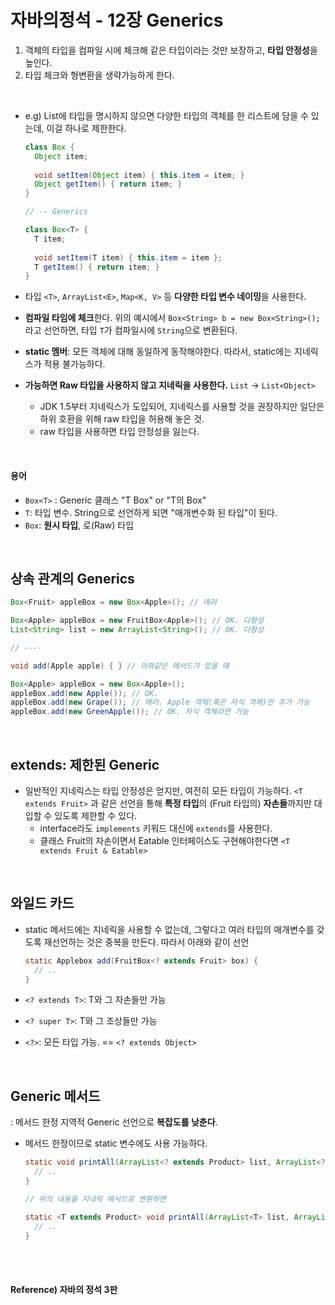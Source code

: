 # 자바의정석 - 12장 Generics

1. 객체의 타입을 컴파일 시에 체크해 같은 타입이라는 것만 보장하고, **타입 안정성**을 높인다.
2. 타입 체크와 형변환을 생략가능하게 한다.

<br>

* e.g) List에 타입을 명시하지 않으면 다양한 타입의 객체를 한 리스트에 담을 수 있는데, 이걸 하나로 제한한다.

  ``` java
  class Box {
    Object item;
    
    void setItem(Object item) { this.item = item; }
    Object getItem() { return item; }
  }
  
  // -- Generics
  
  class Box<T> {
    T item;
    
    void setItem(T item) { this.item = item };
    T getItem() { return item; }
  }
  ```

* 타입 `<T>`, `ArrayList<E>`, `Map<K, V>` 등 **다양한 타입 변수 네이밍**을 사용한다.

* **컴파일 타임에 체크**한다. 위의 예시에서 `Box<String> b = new Box<String>();` 라고 선언하면, 타입 `T`가 컴파일시에 `String`으로 변환된다.

* **static 멤버**: 모든 객체에 대해 동일하게 동작해야한다. 따라서, static에는 지네릭스가 적용 불가능하다.

* **가능하면 Raw 타입을 사용하지 않고 지네릭을 사용한다.** `List` -> `List<Object>` 

  * JDK 1.5부터 지네릭스가 도입되어, 지네릭스를 사용할 것을 권장하지만 일단은 하위 호환을 위해 raw 타입을 허용해 놓은 것.
  * raw 타입을 사용하면 타입 안정성을 잃는다.

<br>

#### 용어

* `Box<T>` : Generic 클래스 "T Box" or "T의 Box"
* `T`: 타입 변수. String으로 선언하게 되면 "매개변수화 된 타입"이 된다.
* `Box`: **원시 타입**, 로(Raw) 타입

<br>

## 상속 관계의 Generics

```java
Box<Fruit> appleBox = new Box<Apple>(); // 에러

Box<Apple> appleBox = new FruitBox<Apple>(); // OK. 다형성
List<String> list = new ArrayList<String>(); // OK. 다형성

// ----

void add(Apple apple) { } // 이와같은 메서드가 있을 때

Box<Apple> appleBox = new Box<Apple>();
appleBox.add(new Apple()); // OK.
appleBox.add(new Grape()); // 에러. Apple 객체(혹은 자식 객체)만 추가 가능
appleBox.add(new GreenApple()); // OK. 자식 객체라면 가능
```

<br>

## extends: 제한된 Generic

* 일반적인 지네릭스는 타입 안정성은 얻지만, 여전히 모든 타입이 가능하다. `<T extends Fruit>` 과 같은 선언을 통해 **특정 타입**의 (Fruit 타입의) **자손들**까지만 대입할 수 있도록 제한할 수 있다.
  * interface라도 `implements` 키워드 대신에 `extends`를 사용한다.
  * 클래스 Fruit의 자손이면서 Eatable 인터페이스도 구현해야한다면 `<T extends Fruit & Eatable>`

<br>

## 와일드 카드

* static 메서드에는 지네릭을 사용할 수 없는데, 그렇다고 여러 타입의 매개변수를 갖도록 재선언하는 것은 중복을 만든다. 따라서 아래와 같이 선언

  ```java
  static Applebox add(FruitBox<? extends Fruit> box) {
    // ..
  }
  ```

* `<? extends T>`: T와 그 자손들만 가능

* `<? super T>`: T와 그 조상들만 가능

* `<?>`: 모든 타입 가능. == `<? extends Object>`

<br>

## Generic 메서드

: 메서드 한정 지역적 Generic 선언으로 **복잡도를 낮춘다**.

* 메서드 한정이므로 static 변수에도 사용 가능하다.

  ```java
  static void printAll(ArrayList<? extends Product> list, ArrayList<? extends Product> list2) {
    // ..
  }
  
  // 위의 내용을 지네릭 메서드로 변환하면
  
  static <T extends Product> void printAll(ArrayList<T> list, ArrayList<T> list2) {
    // ..
  }

<br><br>

#### Reference) 자바의 정석 3판